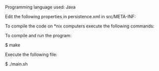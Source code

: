 Programming language used: Java

Edit the following properties in persistence.xml in src/META-INF:

  <property name="javax.persistence.jdbc.url" value="jdbc:mysql://localhost:3306/<your_db_name>" />
  <property name="javax.persistence.jdbc.user" value="<your_db_username>" />
  <property name="javax.persistence.jdbc.password" value="<your_db_password>" />

To compile the code on *nix computers execute the following commands:

To compile and run the program:

$ make

Execute the following file:

$ ./main.sh  
